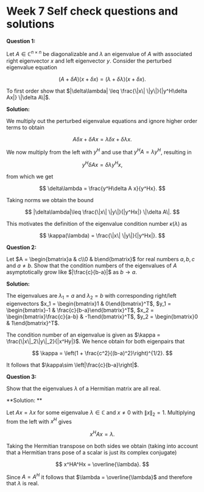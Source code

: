 # Week 7 Self check questions and solutions

**Question 1:**

Let $A\in\mathbb{C}^{n\times n}$ be diagonalizable and $\lambda$ an eigenvalue of $A$ with associated right eigenvector $x$ and left eigenvector $y$. Consider the perturbed eigenvalue equation 

$$
(A + \delta A)(x+ \delta x) = (\lambda + \delta \lambda)(x + \delta x).
$$

To first order show that $|\delta\lambda| \leq \frac{\|x\| \|y\|}{|y^H\delta Ax|}  \|\delta A\|$.

**Solution:**

We multiply out the perturbed eigenvalue equations and ignore higher order terms to obtain

$$
A\delta x + \delta A x = \lambda \delta x + \delta\lambda x.
$$

We now multiply from the left with $y^H$ and use that $y^HA = \lambda y^H$, resulting in

$$
y^H\delta A x = \delta\lambda y^Hx,
$$

from which we get

$$
\delta\lambda = \frac{y^H\delta A x}{y^Hx}.
$$

Taking norms we obtain the bound

$$
|\delta\lambda|\leq \frac{\|x\| \|y\|}{|y^Hx|} \|\delta A\|.
$$

This motivates the definition of the eigenvalue condition number $\kappa(\lambda)$ as

$$
\kappa(\lambda) = \frac{\|x\| \|y\|}{|y^Hx|}.
$$

**Question 2:**

Let $A = \begin{bmatrix}a & c\\0 & b\end{bmatrix}$ for real numbers $a, b, c$ and $a\neq b$. 
Show that the condition numbers of the eigenvalues of $A$ asymptotically 
grow like $|\frac{c}{b-a}|$ as $b\rightarrow a$.

**Solution:**

The eigenvalues are $\lambda_1 = a$ and $\lambda_2=b$ with corresponding right/left eigenvectors $x_1 = \begin{bmatrix}1 & 0\end{bmatrix}^T$, $y_1 = \begin{bmatrix}-1 & \frac{c}{b-a}\end{bmatrix}^T$, $x_2 = \begin{bmatrix}\frac{c}{a-b} & -1\end{bmatrix}^T$, $y_2 = \begin{bmatrix}0 & 1\end{bmatrix}^T$.

The condition number of an eigenvalue is given as $\kappa = \frac{\|x\|_2\|y\|_2}{|x^Hy|}$. We hence obtain for both eigenpairs that

$$
\kappa = \left(1 + \frac{c^2}{(b-a)^2}\right)^{1/2}.
$$

It follows that $\kappa\sim \left|\frac{c}{b-a}\right|$.

**Question 3:**

Show that the eigenvalues $\lambda$ of a Hermitian matrix are all real.

**Solution: **

Let $Ax= \lambda x$ for some eigenvalue $\lambda\in\mathbb{C}$ and $x\neq 0$ with $\|x\|_2=1$. 
Multiplying from the left with $x^H$ gives

$$
x^HAx = \lambda.
$$

Taking the Hermitian transpose on both sides we obtain (taking into account that a Hermitian trans
pose of a scalar is just its complex conjugate)

$$
x^HA^Hx = \overline{\lambda}.
$$

Since $A=A^H$ it follows that $\lambda = \overline{\lambda}$ and therefore that $\lambda$ is real.



